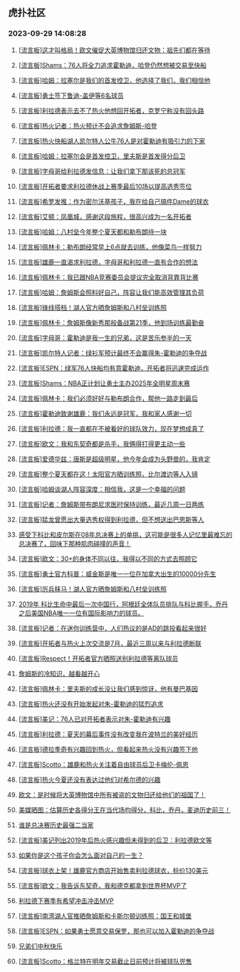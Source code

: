 ## 虎扑社区 
### 2023-09-29 14:08:28

1. [[流言板]这才叫格局！欧文催促大英博物馆归还文物：祖先们都在等待](https://bbs.hupu.com/62268803.html)

2. [[流言板]Shams：76人将全力追求霍勒迪，哈登仍然想被交易至快船](https://bbs.hupu.com/62269289.html)

3. [[流言板]哈姆：拉塞尔是我们的首发控卫，他选择了我们，我们相信他](https://bbs.hupu.com/62268555.html)

4. [[流言板]勇士签下鲁迪-盖伊等6名球员](https://bbs.hupu.com/62268074.html)

5. [[流言板]利拉德表示去不了热火他想回开拓者，克罗宁称没有回头路](https://bbs.hupu.com/62267998.html)

6. [[流言板]热火记者：热火预计不会追求詹姆斯-哈登](https://bbs.hupu.com/62267845.html)

7. [[流言板]热火快船湖人凯尔特人公牛76人是对霍勒迪有吸引力的下家](https://bbs.hupu.com/62267752.html)

8. [[流言板]哈姆：拉塞尔会是首发控卫，里夫斯是首发得分后卫](https://bbs.hupu.com/62267533.html)

9. [[流言板]字母哥给利拉德发信息：让我们拿下那该死的总冠军](https://bbs.hupu.com/62267762.html)

10. [[流言板]开拓者要求利拉德休战上赛季最后10场以提高选秀签位](https://bbs.hupu.com/62267892.html)

11. [[流言板]希罗发推：作为密尔沃基孩子，我在给自己搞件Dame的球衣](https://bbs.hupu.com/62267115.html)

12. [[流言板]艾顿：凤凰城，感谢这段旅程，很高兴成为一名开拓者](https://bbs.hupu.com/62269147.html)

13. [[流言板]哈姆：八村垒今年整个夏天都和勒布朗待一块](https://bbs.hupu.com/62267360.html)

14. [[流言板]佩林卡：勒布朗经常早上6点就去训练，他像菜鸟一样努力](https://bbs.hupu.com/62267505.html)

15. [[流言板]雄鹿一直渴求利拉德，字母哥和利拉德一直有合作的想法](https://bbs.hupu.com/62268394.html)

16. [[流言板]佩林卡：我已跟NBA竞赛委员会提议完全取消背靠背比赛](https://bbs.hupu.com/62267253.html)

17. [[流言板]哈姆：詹姆斯会照料好自己，阵容让我们能高效管理其负荷](https://bbs.hupu.com/62268896.html)

18. [[流言板]锋线搭档！湖人官方晒詹姆斯和八村垒训练照](https://bbs.hupu.com/62268479.html)

19. [[流言板]佩林卡：詹姆斯像新秀那般备战第21季，他到场训练最勤奋](https://bbs.hupu.com/62268248.html)

20. [[流言板]字母哥：霍勒迪是我一生的兄弟，这是苦乐参半的一天](https://bbs.hupu.com/62267365.html)

21. [[流言板]凯尔特人记者：绿衫军预计最终不会赢得朱-霍勒迪的争夺战](https://bbs.hupu.com/62267978.html)

22. [[流言板]ESPN：绿军76人快船均有意霍勒迪，开拓者将迅速完成运作](https://bbs.hupu.com/62266341.html)

23. [[流言板]Shams：NBA正计划让勇士主办2025年全明星周末赛](https://bbs.hupu.com/62266277.html)

24. [[流言板]佩林卡：我们必须好好与勒布朗合作，帮他一路走到最后](https://bbs.hupu.com/62267131.html)

25. [[流言板]霍勒迪致谢雄鹿：我们永远是冠军，我和家人感谢一切](https://bbs.hupu.com/62266830.html)

26. [[流言板]利拉德：我一直都在不被看好的球队效力，现在梦想成真了](https://bbs.hupu.com/62267321.html)

27. [[流言板]欧文：我和东契奇都是杀手，我俩得打得更主动一些](https://bbs.hupu.com/62268294.html)

28. [[流言板]爱德华兹：唐斯是超级明星，他今年会成为头野兽的，我肯定](https://bbs.hupu.com/62269236.html)

29. [[流言板]整个夏天都在这！太阳官方晒训练照，比尔渡边等人入镜](https://bbs.hupu.com/62268537.html)

30. [[流言板]哈姆谈湖人阵容深度：相信我，这是一个幸福的问题](https://bbs.hupu.com/62267631.html)

31. [[流言板]记者：詹姆斯带布朗尼求医时保持训练，最近几周一日两练](https://bbs.hupu.com/62266411.html)

32. [[流言板]猛龙曾愿出大量选秀权得到利拉德，但不想送出巴恩斯等人](https://bbs.hupu.com/62267540.html)

33. [感受下科比和皮尔斯在08年总决赛上的单挑，这可能是很多人记忆里最难忘的总决赛了，回味下那种肌肉碰撞的声音！](https://bbs.hupu.com/62266969.html)

34. [[流言板]欧文：30+的身体不同以往，我得以不同的方式去照顾它](https://bbs.hupu.com/62268213.html)

35. [[流言板]勇士官方科普：威金斯是唯一一位在加拿大出生的10000分先生](https://bbs.hupu.com/62266984.html)

36. [[流言板]厉兵秣马！湖人官方晒詹姆斯和八村垒训练照](https://bbs.hupu.com/62266861.html)

37. [2019年 科比生命中最后一次中国行，阿根廷全体队员排队与科比握手，乔丹之后美国NBA唯一一位有国际影响力的球员。](https://bbs.hupu.com/62269559.html)

38. [[流言板]记者：在迷你训练营中，人们热议的是AD的跳投看起来很好](https://bbs.hupu.com/62266425.html)

39. [[流言板]开拓者与热火上次交流是7月，最近三周以来与利拉德断联](https://bbs.hupu.com/62267794.html)

40. [[流言板]Respect！开拓者官方晒照送别利拉德等离队球员](https://bbs.hupu.com/62266935.html)

41. [詹姆斯的冷知识，越看越开心](https://bbs.hupu.com/62269038.html)

42. [[流言板]佩林卡：里夫斯的成长没让我们感到惊讶，他有曼巴基因](https://bbs.hupu.com/62266981.html)

43. [[流言板]热火还没有开始发起对朱-霍勒迪的猛烈追求](https://bbs.hupu.com/62267781.html)

44. [[流言板]美记：76人已对开拓者表示对朱-霍勒迪有兴趣](https://bbs.hupu.com/62265538.html)

45. [[流言板]利拉德：夏天的幕后事件没有改变我在波特兰的美好经历](https://bbs.hupu.com/62267476.html)

46. [[流言板]德拉季奇有兴趣回到热火，但看起来热火没有兴趣签下他](https://bbs.hupu.com/62267886.html)

47. [[流言板]Scotto：雄鹿和热火关注着自由球员后卫卡梅伦-佩恩](https://bbs.hupu.com/62265364.html)

48. [[流言板]热火今夏还没有表达过他们对希尔德的兴趣](https://bbs.hupu.com/62267816.html)

49. [欧文：是时候将大英博物馆中所有被盗的文物归还给他们的祖国了！](https://bbs.hupu.com/62268524.html)

50. [美媒晒图：估算历史各得分王在当代场均得分，科比，乔丹，麦迪历史前三！](https://bbs.hupu.com/62268542.html)

51. [谁是总决赛历史最强二当家](https://bbs.hupu.com/62269721.html)

52. [[流言板]美记列出2019年后热火感兴趣但未得到的后卫：利拉德欧文等](https://bbs.hupu.com/62265442.html)

53. [如果你是这个孩子你会怎么面对自己的一生？](https://bbs.hupu.com/62266852.html)

54. [[流言板]球衣上架！雄鹿官方商店开始售卖利拉德球衣，标价130美元](https://bbs.hupu.com/62265361.html)

55. [[流言板]欧文：我告诉东契奇，我和德克都拿到世界杯MVP了](https://bbs.hupu.com/62266914.html)

56. [利拉德下赛季有希望冲击冲击MVP](https://bbs.hupu.com/62269635.html)

57. [[流言板]南湾湖人官推晒詹姆斯和卡斯尔顿训练照：国王和城堡](https://bbs.hupu.com/62267523.html)

58. [[流言板]ESPN：如果勇士愿意交易保罗，那也可以加入霍勒迪的争夺战](https://bbs.hupu.com/62264970.html)

59. [兄弟们中秋快乐](https://bbs.hupu.com/62269674.html)

60. [[流言板]Scotto：格兰特在明年交易截止日前预计将被球队兜售](https://bbs.hupu.com/62264982.html)

